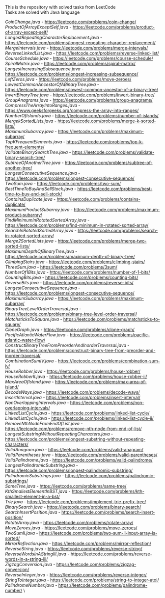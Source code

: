 This is the repository with solved tasks from LeetCode \
Tasks are solved with Java language

_CoinChange.java_ - https://leetcode.com/problems/coin-change/ \
_ProductOfArrayExceptSelf.java_ - https://leetcode.com/problems/product-of-array-except-self/ \
_LongestRepeatingCharacterReplacement.java_ - https://leetcode.com/problems/longest-repeating-character-replacement/ \
_MergeIntervals.java_ - https://leetcode.com/problems/merge-intervals/ \
_ReverseLinkedList.java_ - https://leetcode.com/problems/reverse-linked-list/ \
_CourseSchedule.java_ - https://leetcode.com/problems/course-schedule/ \
_SpiralMatrix.java_ - https://leetcode.com/problems/spiral-matrix/ \
_LongestIncreasingSubsequence.java_ - https://leetcode.com/problems/longest-increasing-subsequence/ \
_LeftZeros.java_ - https://leetcode.com/problems/move-zeroes/ \
_LowestCommonAncestorOfABinaryTree.java_ - https://leetcode.com/problems/lowest-common-ancestor-of-a-binary-tree/ \
_InvertBinaryTree.java_ - https://leetcode.com/problems/invert-binary-tree/ \
_GroupAnagrams.java_ - https://leetcode.com/problems/group-anagrams/ \
_CompressTheArrayIntoRanges.java_ - https://www.geeksforgeeks.org/compress-the-array-into-ranges/ \
_NumberOfIslands.java_ - https://leetcode.com/problems/number-of-islands/ \
_MergekSortedLists.java_ - https://leetcode.com/problems/merge-k-sorted-lists/ \
_MaximumSubarray.java_ - https://leetcode.com/problems/maximum-subarray/ \
_TopKFrequentElements.java_ - https://leetcode.com/problems/top-k-frequent-elements/ \
_ValidateBinarySearchTree.java_ - https://leetcode.com/problems/validate-binary-search-tree/ \
_SubtreeOfAnotherTree.java_ - https://leetcode.com/problems/subtree-of-another-tree/ \
_LongestConsecutiveSequence.java_ - https://leetcode.com/problems/longest-consecutive-sequence/ \
_TwoSum.java_ - https://leetcode.com/problems/two-sum/ \
_BestTimeToBuyAndSellStock.java_ - https://leetcode.com/problems/best-time-to-buy-and-sell-stock/ \
_ContainsDuplicate.java_ - https://leetcode.com/problems/contains-duplicate/ \
_MaximumProductSubarray.java_ - https://leetcode.com/problems/maximum-product-subarray/ \
_FindMinimumInRotatedSortedArray.java_ - https://leetcode.com/problems/find-minimum-in-rotated-sorted-array/ \
_SearchInRotatedSortedArray.java_ - https://leetcode.com/problems/search-in-rotated-sorted-array/ \
_Merge2SortedLists.java_ - https://leetcode.com/problems/merge-two-sorted-lists/ \
_MaximumDepthOfBinaryTree.java_ - https://leetcode.com/problems/maximum-depth-of-binary-tree/ \
_ClimbingStairs.java_ - https://leetcode.com/problems/climbing-stairs/ \
_ThreeSum.java_ - https://leetcode.com/problems/3sum/ \
_NumberOf1Bits.java_ - https://leetcode.com/problems/number-of-1-bits/ \
_CountingBits.java_ - https://leetcode.com/problems/counting-bits/ \
_ReverseBits.java_ - https://leetcode.com/problems/reverse-bits/ \
_LongestConsecutiveSequence.java_ - https://leetcode.com/problems/longest-consecutive-sequence/ \
_MaximumSubarray.java_ - https://leetcode.com/problems/maximum-subarray/ \
_BinaryTreeLevelOrderTraversal.java_ - https://leetcode.com/problems/binary-tree-level-order-traversal/ \
_MatchsticksToSquare.java_ - https://leetcode.com/problems/matchsticks-to-square/ \
_CloneGraph.java_ - https://leetcode.com/problems/clone-graph/ \
_PacificAtlanticWaterFlow.java_ - https://leetcode.com/problems/pacific-atlantic-water-flow/ \
_ConstructBinaryTreeFromPreorderAndInorderTraversal.java_ - https://leetcode.com/problems/construct-binary-tree-from-preorder-and-inorder-traversal/ \
_CombinationSumIV.java_ - https://leetcode.com/problems/combination-sum-iv/ \
_HouseRobber.java_ - https://leetcode.com/problems/house-robber/ \
_HouseRobberII.java_ - https://leetcode.com/problems/house-robber-ii/ \
_MaxAreaOfIsland.java_ - https://leetcode.com/problems/max-area-of-island/ \
_DecodeWays.java_ - https://leetcode.com/problems/decode-ways/ \
_InsertInterval.java_ - https://leetcode.com/problems/insert-interval/ \
_NonOverlappingIntervals.java_ - https://leetcode.com/problems/non-overlapping-intervals/ \
_LinkedListCycle.java_ - https://leetcode.com/problems/linked-list-cycle/ \
_LinkedListCycle.java_ - https://leetcode.com/problems/linked-list-cycle-ii/ \
_RemoveNthNodeFromEndOfList.java_ - https://leetcode.com/problems/remove-nth-node-from-end-of-list/ \
_LongestSubstringWithoutRepeatingCharacters.java_ - https://leetcode.com/problems/longest-substring-without-repeating-characters/ \
_ValidAnagram.java_ - https://leetcode.com/problems/valid-anagram/ \
_ValidParentheses.java_ - https://leetcode.com/problems/valid-parentheses/ \
_ValidPalindrome.java_ - https://leetcode.com/problems/valid-palindrome/ \
_LongestPalindromicSubstring.java_ - https://leetcode.com/problems/longest-palindromic-substring/ \
_PalindromicSubstrings.java_ - https://leetcode.com/problems/palindromic-substrings/ \
_SameTree.java_ - https://leetcode.com/problems/same-tree/ \
_KthSmallestElementInBST.java_ - https://leetcode.com/problems/kth-smallest-element-in-a-bst/ \
_Trie.java_ - https://leetcode.com/problems/implement-trie-prefix-tree/ \
_BinarySearch.java_ - https://leetcode.com/problems/binary-search/ \
_SearchInsertPosition.java_ - https://leetcode.com/problems/search-insert-position/ \
_RotateArray.java_ - https://leetcode.com/problems/rotate-array/ \
_MoveZeroes.java_ - https://leetcode.com/problems/move-zeroes/ \
_TwoSumII.java_ - https://leetcode.com/problems/two-sum-ii-input-array-is-sorted/ \
_MirrorReflection.java_ - https://leetcode.com/problems/mirror-reflection/ \
_ReverseString.java_ - https://leetcode.com/problems/reverse-string/ \
_ReverseWordsInAStringIII.java_ - https://leetcode.com/problems/reverse-words-in-a-string-iii/ \
_ZigzagConversion.java_ - https://leetcode.com/problems/zigzag-conversion/ \
_ReverseInteger.java_ - https://leetcode.com/problems/reverse-integer/ \
_StringToInteger.java_ - https://leetcode.com/problems/string-to-integer-atoi/ \
_PalindromeNumber.java_ - https://leetcode.com/problems/palindrome-number/ \